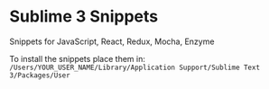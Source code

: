 # Sublime 3 Snippets

Snippets for JavaScript, React, Redux, Mocha, Enzyme

To install the snippets place them in:
`/Users/YOUR_USER_NAME/Library/Application Support/Sublime Text 3/Packages/User`
